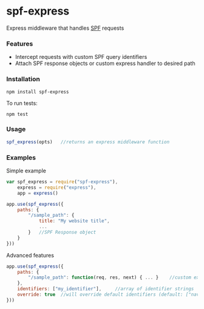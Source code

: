# spf-express
Express middleware that handles [SPF](http://youtube.github.io/spfjs/) requests

### Features
- Intercept requests with custom SPF query identifiers
- Attach SPF response objects or custom express handler to desired path

### Installation
    npm install spf-express

To run tests:

    npm test

### Usage
```javascript
spf_express(opts)   //returns an express middleware function
```
### Examples

Simple example 
```javascript
var spf_express = require("spf-express"),
    express = require("express"),
    app = express()

app.use(spf_express({
    paths: {
        "/sample_path": {
            title: "My website title",
            ...
        }   //SPF Response object
    }
}))
```

Advanced features
```javascript
app.use(spf_express({
    paths: {
        "/sample_path": function(req, res, next) { ... }    //custom express handler
    },
    identifiers: ["my_identifier"],     //array of identifier strings
    override: true  //will override default identifiers (default: ["navigate", "prefetch", "navigate-back"])
}))
```